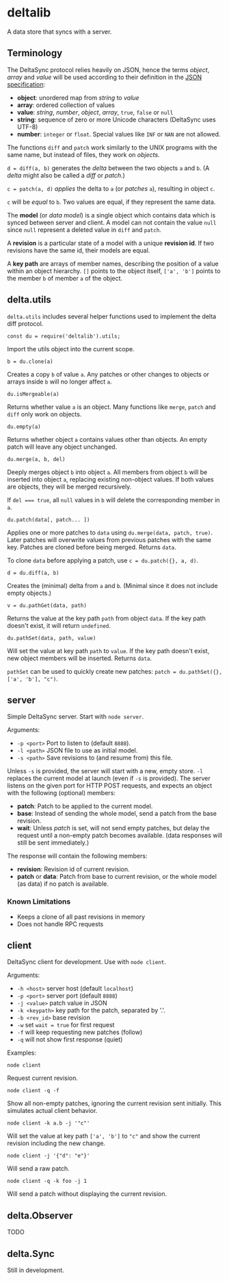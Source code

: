# deltalib

A data store that syncs with a server.

## Terminology

The DeltaSync protocol relies heavily on JSON, hence the terms *object*, *array* and *value* will be used according to their definition in the [JSON specification](http://json.org/): 

* **object**: unordered map from *string* to *value*
* **array**: ordered collection of values
* **value**: *string*, *number*, *object*, *array*, `true`, `false` or `null`
* **string**: sequence of zero or more Unicode characters (DeltaSync uses UTF-8)
* **number**: `integer` or `float`. Special values like `INF` or `NAN` are not allowed.

The functions `diff` and `patch` work similarly to the UNIX programs with the same name, but instead of files, they work on *objects*. 

`d = diff(a, b)` generates the *delta* between the two objects `a` and `b`. (A *delta* might also be called a *diff* or *patch*.) 

`c = patch(a, d)` *applies* the delta to `a` (or *patches* `a`), resulting in object `c`.

`c` will be *equal* to `b`. Two values are equal, if they represent the same data. 

The **model** (or *data model*) is a single object which contains data which is synced between server and client. A model can not contain the value `null` since `null` represent a deleted value in `diff` and `patch`. 

A **revision** is a particular state of a model with a unique **revision id**. If two revisions have the same id, their models are equal. 

A **key path** are arrays of member names, describing the position of a value within an object hierarchy. `[]` points to the object itself, `['a', 'b']` points to the member `b` of member `a` of the object. 

## delta.utils

`delta.utils` includes several helper functions used to implement the delta diff protocol.

    const du = require('deltalib').utils;

Import the utils object into the current scope. 

    b = du.clone(a)

Creates a copy `b` of value `a`. Any patches or other changes to objects or arrays inside `b` will no longer affect `a`. 

    du.isMergeable(a)

Returns whether value `a` is an object. Many functions like `merge`, `patch` and `diff` only work on objects. 

    du.empty(a)

Returns whether object `a` contains values other than objects. An empty patch will leave any object unchanged. 

    du.merge(a, b, del)

Deeply merges object `b` into object `a`. All members from object `b` will be inserted into object `a`, replacing existing non-object values. If both values are objects, they will be merged recursively. 

If `del === true`, all `null` values in `b` will delete the corresponding member in `a`. 

    du.patch(data[, patch... ])

Applies one or more patches to `data` using `du.merge(data, patch, true)`. Later patches will overwrite values from previous patches with the same key. Patches are cloned before being merged. Returns `data`. 

To clone `data` before applying a patch, use `c = du.patch({}, a, d)`. 

    d = du.diff(a, b)

Creates the (minimal) delta from `a` and `b`. (Minimal since it does not include empty objects.)

    v = du.pathGet(data, path)

Returns the value at the key path `path` from object `data`. If the key path doesn't exist, it will return `undefined`. 

    du.pathSet(data, path, value)

Will set the value at key path `path` to `value`. If the key path doesn't exist, new object members will be inserted. Returns `data`.

`pathSet` can be used to quickly create new patches: `patch = du.pathSet({}, ['a', 'b'], "c")`. 

## server

Simple DeltaSync server. Start with `node server`.

Arguments:

* `-p <port>` Port to listen to (default `8888`).
* `-l <path>` JSON file to use as initial model.
* `-s <path>` Save revisions to (and resume from) this file.

Unless `-s` is provided, the server will start with a new, empty store. `-l` replaces the current model at launch (even if `-s` is provided). The server listens on the given port for HTTP POST requests, and expects an object with the following (optional) members:

* **patch**: Patch to be applied to the current model.
* **base**: Instead of sending the whole model, send a patch from the base revision.
* **wait**: Unless *patch* is set, will not send empty patches, but delay the request until a non-empty patch becomes available. (data responses will still be sent immediately.)

The response will contain the following members:

* **revision**: Revision id of current revision.
* **patch** or **data**: Patch from base to current revision, or the whole model (as data) if no patch is available.  

### Known Limitations

* Keeps a clone of all past revisions in memory
* Does not handle RPC requests

## client

DeltaSync client for development. Use with `node client`.

Arguments:

* `-h <host>` server host (default `localhost`)
* `-p <port>` server port (default `8888`)
* `-j <value>` patch value in JSON
* `-k <keypath>` key path for the patch, separated by '.'.
* `-b <rev_id>` base revision
* `-w` set `wait = true` for first request
* `-f` will keep requesting new patches (follow)
* `-q` will not show first response (quiet)

Examples:

    node client

Request current revision.

    node client -q -f

Show all non-empty patches, ignoring the current revision sent initially. This simulates actual client behavior. 

    node client -k a.b -j '"c"'

Will set the value at key path `['a', 'b']` to `"c"` and show the current revision including the new change.

    node client -j '{"d": "e"}'

Will send a raw patch.

    node client -q -k foo -j 1

Will send a patch without displaying the current revision.

## delta.Observer

TODO

## delta.Sync

Still in development. 
